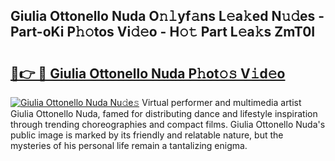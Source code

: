 ## Giulia Ottonello Nuda O𝚗𝚕yf𝚊ns L𝚎a𝚔ed N𝚞𝚍es - Part-oKi P𝚑𝚘tos Vi𝚍𝚎o - H𝚘𝚝 Part L𝚎a𝚔s ZmT0I

# <h2><a href="http://kf5nby.oniu.top/?m=Giulia+Ottonello+Nuda">🔗👉 🔴 Giulia Ottonello Nuda P𝚑ot𝚘𝚜 V𝚒d𝚎o</a></h2>

[![Giulia Ottonello Nuda Nu𝚍e𝚜](https://i.imgur.com/0qMVB7G.gif)](http://kf5nby.oniu.top/?m=Giulia+Ottonello+Nuda)
Virtual performer and multimedia artist Giulia Ottonello Nuda, famed for distributing dance and lifestyle inspiration through trending choreographies and compact films. Giulia Ottonello Nuda's public image is marked by its friendly and relatable nature, but the mysteries of his personal life remain a tantalizing enigma.  
